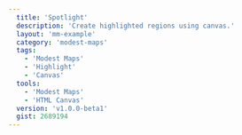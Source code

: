 ```yaml
---
  title: 'Spotlight'
  description: 'Create highlighted regions using canvas.'
  layout: 'mm-example'
  category: 'modest-maps'
  tags:
    - 'Modest Maps'
    - 'Highlight'
    - 'Canvas'
  tools:
    - 'Modest Maps'
    - 'HTML Canvas'
  version: 'v1.0.0-beta1'
  gist: 2689194
---
```

